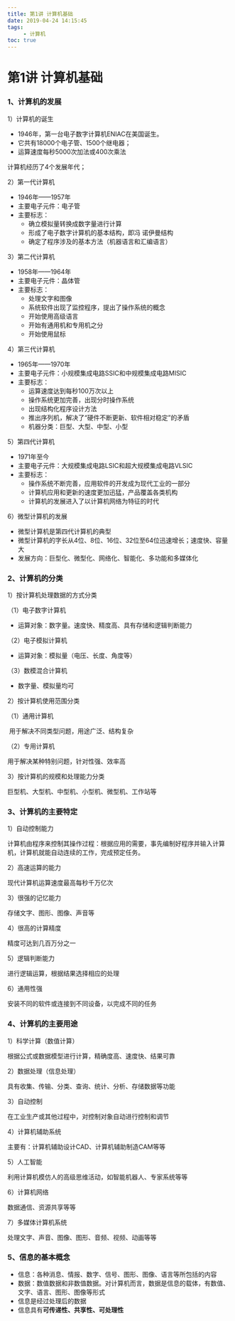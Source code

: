 ```yaml
---
title: 第1讲 计算机基础
date: 2019-04-24 14:15:45
tags: 
     - 计算机
toc: true
---
```


# 第1讲  计算机基础



### 1、计算机的发展

1）计算机的诞生

- 1946年，第一台电子数字计算机ENIAC在美国诞生。
- 它共有18000个电子管、1500个继电器；
- 运算速度每秒5000次加法或400次乘法

计算机经历了4个发展年代；

2）第一代计算机

- 1946年——1957年
- 主要电子元件：电子管
- 主要标志：
  - 确立模拟量转换成数字量进行计算
  - 形成了电子数字计算机的基本结构，即冯 诺伊曼结构
  - 确定了程序涉及的基本方法（机器语言和汇编语言）

3）第二代计算机

- 1958年——1964年
- 主要电子元件：晶体管
- 主要标志：
  - 处理文字和图像
  - 系统软件出现了监控程序，提出了操作系统的概念
  - 开始使用高级语言
  - 开始有通用机和专用机之分
  - 开始使用鼠标

4）第三代计算机

- 1965年——1970年
- 主要电子元件：小规模集成电路SSIC和中规模集成电路MISIC
- 主要标志：
  - 运算速度达到每秒100万次以上
  - 操作系统更加完善，出现分时操作系统
  - 出现结构化程序设计方法
  - 推出序列机，解决了“硬件不断更新、软件相对稳定”的矛盾
  - 机器分类：巨型、大型、中型、小型

5）第四代计算机

- 1971年至今
- 主要电子元件：大规模集成电路LSIC和超大规模集成电路VLSIC
- 主要标志：
  - 操作系统不断完善，应用软件的开发成为现代工业的一部分
  - 计算机应用和更新的速度更加迅猛，产品覆盖各类机构
  - 计算机的发展进入了以计算机网络为特征的时代

6）微型计算机的发展

- 微型计算机是第四代计算机的典型
- 微型计算机的字长从4位、8位、16位、32位至64位迅速增长；速度快、容量大
- 发展方向：巨型化、微型化、网络化、智能化、多功能和多媒体化



### 2、计算机的分类

1）按计算机处理数据的方式分类

（1）电子数字计算机

- 运算对象：数字量。速度快、精度高、具有存储和逻辑判断能力

（2）电子模拟计算机

- 运算对象：模拟量（电压、长度、角度等）

（3）数模混合计算机

- 数字量、模拟量均可

2）按计算机使用范围分类

（1）通用计算机

​    用于解决不同类型问题，用途广泛、结构复杂

（2）专用计算机

   用于解决某种特别问题，针对性强、效率高

3）按计算机的规模和处理能力分类

巨型机、大型机、中型机、小型机、微型机、工作站等



### 3、计算机的主要特定

1）自动控制能力

计算机由程序来控制其操作过程：根据应用的需要，事先编制好程序并输入计算机，计算机就能自动连续的工作，完成预定任务。

2）高速运算的能力

现代计算机运算速度最高每秒千万亿次

3）很强的记忆能力

存储文字、图形、图像、声音等

4）很高的计算精度

精度可达到几百万分之一

5）逻辑判断能力

进行逻辑运算，根据结果选择相应的处理

6）通用性强

安装不同的软件或连接到不同设备，以完成不同的任务



### 4、计算机的主要用途

1）科学计算（数值计算）

根据公式或数据模型进行计算，精确度高、速度快、结果可靠

2）数据处理（信息处理）

具有收集、传输、分类、查询、统计、分析、存储数据等功能

3）自动控制

在工业生产或其他过程中，对控制对象自动进行控制和调节

4）计算机辅助系统

主要有：计算机辅助设计CAD、计算机辅助制造CAM等等

5）人工智能

利用计算机模仿人的高级思维活动，如智能机器人、专家系统等等

6）计算机网络

数据通信、资源共享等等

7）多媒体计算机系统

处理文字、声音、图像、图形、音频、视频、动画等等



### 5、信息的基本概念

- 信息：各种消息、情报、数字、信号、图形、图像、语言等所包括的内容
- 数据：数值数据和非数值数据。对计算机而言，数据是信息的载体，有数值、文字、语言、图形、图像等形式
- 信息是经过处理后的数据
- 信息具有**可传递性、共享性、可处理性**





